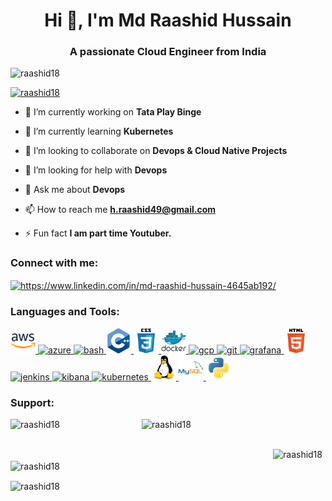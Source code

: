 <h1 align="center">Hi 👋, I'm Md Raashid Hussain</h1>
<h3 align="center">A passionate Cloud Engineer from India</h3>

<p align="left"> <img src="https://komarev.com/ghpvc/?username=raashid18&label=Profile%20views&color=0e75b6&style=flat" alt="raashid18" /> </p>

<p align="left"> <a href="https://github.com/ryo-ma/github-profile-trophy"><img src="https://github-profile-trophy.vercel.app/?username=raashid18" alt="raashid18" /></a> </p>

- 🔭 I’m currently working on **Tata Play Binge**

- 🌱 I’m currently learning **Kubernetes**

- 👯 I’m looking to collaborate on **Devops & Cloud Native Projects**

- 🤝 I’m looking for help with **Devops**

- 💬 Ask me about **Devops**

- 📫 How to reach me **h.raashid49@gmail.com**

- ⚡ Fun fact **I am part time Youtuber.**

<h3 align="left">Connect with me:</h3>
<p align="left">
<a href="https://linkedin.com/in/https://www.linkedin.com/in/md-raashid-hussain-4645ab192/" target="blank"><img align="center" src="https://raw.githubusercontent.com/rahuldkjain/github-profile-readme-generator/master/src/images/icons/Social/linked-in-alt.svg" alt="https://www.linkedin.com/in/md-raashid-hussain-4645ab192/" height="30" width="40" /></a>
</p>

<h3 align="left">Languages and Tools:</h3>
<p align="left"> <a href="https://aws.amazon.com" target="_blank" rel="noreferrer"> <img src="https://raw.githubusercontent.com/devicons/devicon/master/icons/amazonwebservices/amazonwebservices-original-wordmark.svg" alt="aws" width="40" height="40"/> </a> <a href="https://azure.microsoft.com/en-in/" target="_blank" rel="noreferrer"> <img src="https://www.vectorlogo.zone/logos/microsoft_azure/microsoft_azure-icon.svg" alt="azure" width="40" height="40"/> </a> <a href="https://www.gnu.org/software/bash/" target="_blank" rel="noreferrer"> <img src="https://www.vectorlogo.zone/logos/gnu_bash/gnu_bash-icon.svg" alt="bash" width="40" height="40"/> </a> <a href="https://www.w3schools.com/cpp/" target="_blank" rel="noreferrer"> <img src="https://raw.githubusercontent.com/devicons/devicon/master/icons/cplusplus/cplusplus-original.svg" alt="cplusplus" width="40" height="40"/> </a> <a href="https://www.w3schools.com/css/" target="_blank" rel="noreferrer"> <img src="https://raw.githubusercontent.com/devicons/devicon/master/icons/css3/css3-original-wordmark.svg" alt="css3" width="40" height="40"/> </a> <a href="https://www.docker.com/" target="_blank" rel="noreferrer"> <img src="https://raw.githubusercontent.com/devicons/devicon/master/icons/docker/docker-original-wordmark.svg" alt="docker" width="40" height="40"/> </a> <a href="https://cloud.google.com" target="_blank" rel="noreferrer"> <img src="https://www.vectorlogo.zone/logos/google_cloud/google_cloud-icon.svg" alt="gcp" width="40" height="40"/> </a> <a href="https://git-scm.com/" target="_blank" rel="noreferrer"> <img src="https://www.vectorlogo.zone/logos/git-scm/git-scm-icon.svg" alt="git" width="40" height="40"/> </a> <a href="https://grafana.com" target="_blank" rel="noreferrer"> <img src="https://www.vectorlogo.zone/logos/grafana/grafana-icon.svg" alt="grafana" width="40" height="40"/> </a> <a href="https://www.w3.org/html/" target="_blank" rel="noreferrer"> <img src="https://raw.githubusercontent.com/devicons/devicon/master/icons/html5/html5-original-wordmark.svg" alt="html5" width="40" height="40"/> </a> <a href="https://www.jenkins.io" target="_blank" rel="noreferrer"> <img src="https://www.vectorlogo.zone/logos/jenkins/jenkins-icon.svg" alt="jenkins" width="40" height="40"/> </a> <a href="https://www.elastic.co/kibana" target="_blank" rel="noreferrer"> <img src="https://www.vectorlogo.zone/logos/elasticco_kibana/elasticco_kibana-icon.svg" alt="kibana" width="40" height="40"/> </a> <a href="https://kubernetes.io" target="_blank" rel="noreferrer"> <img src="https://www.vectorlogo.zone/logos/kubernetes/kubernetes-icon.svg" alt="kubernetes" width="40" height="40"/> </a> <a href="https://www.linux.org/" target="_blank" rel="noreferrer"> <img src="https://raw.githubusercontent.com/devicons/devicon/master/icons/linux/linux-original.svg" alt="linux" width="40" height="40"/> </a> <a href="https://www.mysql.com/" target="_blank" rel="noreferrer"> <img src="https://raw.githubusercontent.com/devicons/devicon/master/icons/mysql/mysql-original-wordmark.svg" alt="mysql" width="40" height="40"/> </a> <a href="https://www.python.org" target="_blank" rel="noreferrer"> <img src="https://raw.githubusercontent.com/devicons/devicon/master/icons/python/python-original.svg" alt="python" width="40" height="40"/> </a> </p>

<h3 align="left">Support:</h3>
<p><a href="https://www.buymeacoffee.com/raashid18"> <img align="left" src="https://cdn.buymeacoffee.com/buttons/v2/default-yellow.png" height="50" width="210" alt="raashid18" /></a><a href="https://ko-fi.com/raashid18"> <img align="left" src="https://cdn.ko-fi.com/cdn/kofi3.png?v=3" height="50" width="210" alt="raashid18" /></a></p><br><br>

<p><img align="left" src="https://github-readme-stats.vercel.app/api/top-langs?username=raashid18&show_icons=true&locale=en&layout=compact" alt="raashid18" /></p>

<p>&nbsp;<img align="center" src="https://github-readme-stats.vercel.app/api?username=raashid18&show_icons=true&locale=en" alt="raashid18" /></p>

<p><img align="center" src="https://github-readme-streak-stats.herokuapp.com/?user=raashid18&" alt="raashid18" /></p>
